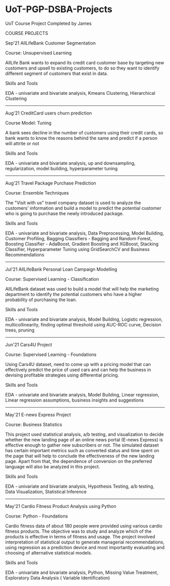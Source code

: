 # UoT-PGP-DSBA-Projects

UoT Course Project Completed by James

COURSE PROJECTS

Sep'21
AllLifeBank Customer Segmentation

Course: Unsupervised Learning

AllLife Bank wants to expand its credit card customer base by targeting new customers and upsell to existing customers, to do so they want to identify different segment of customers that exist in data.

Skills and Tools

EDA - univariate and bivariate analysis, Kmeans Clustering, Hierarchical Clustering

----

Aug'21
CreditCard users churn prediction

Course Model: Tuning

A bank sees decline in the number of customers using their credit cards, so bank wants to know the reasons behind the same and predict if a person will attrite or not

Skills and Tools

EDA - univariate and bivariate analysis, up and downsampling, regularization, model building, hyperparameter tuning

----

Aug'21
Travel Package Purchase Prediction

Course: Ensemble Techniques

The "Visit with us" travel company dataset is used to analyze the customers' information and build a model to predict the potential customer who is going to purchase the newly introduced package.

Skills and Tools

EDA - univariate and bivariate analysis, Data Preprocessing, Model Building, Customer Profiling, Bagging Classifiers - Bagging and Random Forest, Boosting Classifier - AdaBoost, Gradient Boosting and XGBoost, Stacking Classifier, Hyperparameter Tuning using GridSearchCV and Business Recommendations

----

Jul'21
AllLifeBank Personal Loan Campaign Modelling

Course: Supervised Learning - Classification

AllLifeBank dataset was used to build a model that will help the marketing department to identify the potential customers who have a higher probability of purchasing the loan.

Skills and Tools

EDA - univariate and bivariate analysis, Model Building, Logistic regression, multicollinearity, finding optimal threshold using AUC-ROC curve, Decision trees, pruning

----

Jun'21
Cars4U Project

Course: Supervised Learning - Foundations

Using Cars4U dataset, need to come up with a pricing model that can effectively predict the price of used cars and can help the business in devising profitable strategies using differential pricing.

Skills and Tools

EDA - univariate and bivariate analysis, Model Building, Linear regression, Linear regression assumptions, business insights and suggestions

----

May'21
E-news Express Project

Course: Business Statistics

This project used statistical analysis, a/b testing, and visualization to decide whether the new landing page of an online news portal (E-news Express) is effective enough to gather new subscribers or not. The simulated dataset has certain important metrics such as converted status and time spent on the page that will help to conclude the effectiveness of the new landing page. Apart from that, the dependence of conversion on the preferred language will also be analyzed in this project.

Skills and Tools

EDA - univariate and bivariate analysis, Hypothesis Testing, a/b testing, Data Visualization, Statistical Inference

----

May'21
Cardio Fitness Product Analysis using Python

Course: Python - Foundations

Cardio fitness data of about 180 people were provided using various cardio fitness products. The objective was to study and analyze which of the products is effective in terms of fitness and usage. The project involved interpretation of statistical output to generate managerial recommendations, using regression as a prediction device and most importantly evaluating and choosing of alternative statistical models.

Skills and Tools

EDA - univariate and bivariate analysis, Python, Missing Value Treatment, Exploratory Data Analysis ( Variable Identification)
